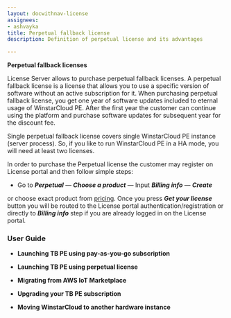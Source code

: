 ```yaml
---
layout: docwithnav-license
assignees:
- ashvayka
title: Perpetual fallback license
description: Definition of perpetual license and its advantages

---
```


**Perpetual fallback licenses**  
 
License Server allows to purchase perpetual fallback licenses. 
A perpetual fallback license is a license that allows you to use a specific version of software without an active subscription for it. 
When purchasing perpetual fallback license, you get one year of software updates included to eternal usage of WinstarCloud PE. After the first year the customer can continue using the platform and purchase software updates for subsequent year for the discount fee.

Single perpetual fallback license covers single WinstarCloud PE instance (server process). 
So, if you like to run WinstarCloud PE in a HA mode, you will need at least two licenses. 

In order to purchase the Perpetual license the customer may register on License portal and then follow simple steps: 
- Go to ***Perpetual*** — ***Choose a product*** — Input ***Billing info*** — ***Create***

or choose exact product from [pricing](/pricing/). Once you press ***Get your license*** button you will be routed to the License portal authentication/registration or directly to ***Billing info*** step if you are already logged in on the License portal.   

### User Guide

 - **Launching TB PE using pay-as-you-go subscription**
 
 - **Launching TB PE using perpetual license**
 
 - **Migrating from AWS IoT Marketplace**
 
 - **Upgrading your TB PE subscription** 
 
 - **Moving WinstarCloud to another hardware instance** 


